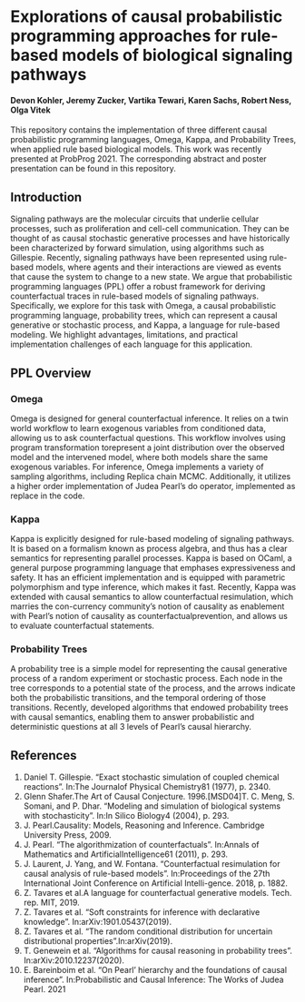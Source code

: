 
# Explorations of causal probabilistic programming approaches for rule-based models of biological signaling pathways

#### Devon Kohler, Jeremy Zucker, Vartika Tewari, Karen Sachs, Robert Ness, Olga Vitek

This repository contains the implementation of three different causal probabilistic programming languages, Omega, Kappa, and Probability Trees, when applied rule based biological models. This work was recently presented at ProbProg 2021. The corresponding abstract and poster presentation can be found in this repository.

## Introduction

Signaling pathways are the molecular circuits that underlie cellular processes, such as proliferation and cell-cell communication. They can be thought of as causal stochastic generative processes and have historically been characterized by forward simulation, using algorithms such as Gillespie. Recently, signaling pathways have been represented using rule-based models, where agents and their interactions are viewed as events that cause the system to change to a new state.  We argue that probabilistic programming languages (PPL) offer a robust framework for deriving counterfactual traces in rule-based models of signaling pathways. Specifically, we explore for this task with Omega, a causal probabilistic programming language, probability trees, which can represent a causal generative or stochastic process, and Kappa, a language for rule-based modeling. We highlight advantages, limitations, and practical implementation challenges of each language for this application.

## PPL Overview

### Omega

Omega is designed for general counterfactual inference. It relies on a twin world workflow to learn exogenous variables from conditioned data, allowing us to ask counterfactual questions. This  workflow  involves  using  program  transformation  torepresent a joint distribution over the observed model and the intervened model, where both models share the same exogenous variables. For inference, Omega implements a variety of sampling algorithms, including Replica chain MCMC. Additionally, it utilizes a higher order  implementation of Judea Pearl’s do operator, implemented as replace in the code.

### Kappa

Kappa is explicitly designed for rule-based modeling of signaling pathways. It is based on a formalism known as process algebra, and thus has a clear semantics for representing parallel processes. Kappa is based on OCaml, a general purpose programming language that emphases expressiveness and safety. It has an efficient implementation and is equipped with parametric polymorphism and type inference, which makes it fast. Recently, Kappa was extended with causal semantics to allow counterfactual resimulation, which marries the con-currency community’s notion of causality as enablement with Pearl’s notion of causality as counterfactualprevention, and allows us to evaluate counterfactual statements.

### Probability Trees

A probability tree is a simple model for representing the causal generative process of a random experiment or stochastic process.  Each node in the tree corresponds to a potential state of the process, and the arrows indicate both the probabilistic transitions, and the temporal ordering of those transitions. Recently, developed algorithms that endowed probability trees with causal semantics, enabling them to answer probabilistic and deterministic questions at all 3 levels of Pearl’s causal hierarchy.

## References
1. Daniel T. Gillespie. “Exact stochastic simulation of coupled chemical reactions”. In:The Journalof Physical Chemistry81 (1977), p. 2340.
2. Glenn Shafer.The Art of Causal Conjecture. 1996.[MSD04]T.  C.  Meng,  S.  Somani,  and  P.  Dhar.  “Modeling  and  simulation  of  biological  systems  with stochasticity”. In:In Silico Biology4 (2004), p. 293.
3. J. Pearl.Causality: Models, Reasoning and Inference. Cambridge University Press, 2009.
4. J. Pearl. “The algorithmization of counterfactuals”. In:Annals  of  Mathematics  and  ArtificialIntelligence61 (2011), p. 293.
5. J. Laurent, J. Yang, and W. Fontana. “Counterfactual resimulation for causal analysis of rule-based models”. In:Proceedings of the 27th International Joint Conference on Artificial Intelli-gence. 2018, p. 1882.
6. Z. Tavares et al.A language for counterfactual generative models. Tech. rep. MIT, 2019.
7. Z. Tavares et al. “Soft constraints for inference with declarative knowledge”. In:arXiv:1901.05437(2019).
8. Z. Tavares et al. “The random conditional distribution for uncertain distributional properties”.In:arXiv(2019).
9. T. Genewein et al. “Algorithms for causal reasoning in probability trees”. In:arXiv:2010.12237(2020).
10. E. Bareinboim et al. “On Pearl’ hierarchy and the foundations of causal inference”. In:Probabilistic and Causal Inference: The Works of Judea Pearl. 2021
